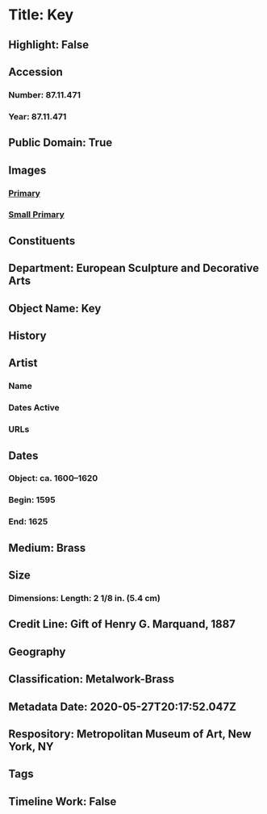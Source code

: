 # Title: Key
## Highlight: False
## Accession
### Number: 87.11.471
### Year: 87.11.471
## Public Domain: True
## Images
### [Primary](https://images.metmuseum.org/CRDImages/es/original/36261.jpg)
### [Small Primary](https://images.metmuseum.org/CRDImages/es/web-large/36261.jpg)
## Constituents
## Department: European Sculpture and Decorative Arts
## Object Name: Key
## History
## Artist
### Name
### Dates Active
### URLs
## Dates
### Object: ca. 1600–1620
### Begin: 1595
### End: 1625
## Medium: Brass
## Size
### Dimensions: Length: 2 1/8 in. (5.4 cm)
## Credit Line: Gift of Henry G. Marquand, 1887
## Geography
## Classification: Metalwork-Brass
## Metadata Date: 2020-05-27T20:17:52.047Z
## Respository: Metropolitan Museum of Art, New York, NY
## Tags
## Timeline Work: False